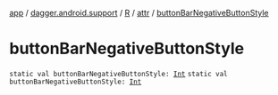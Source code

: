 [app](../../../index.md) / [dagger.android.support](../../index.md) / [R](../index.md) / [attr](index.md) / [buttonBarNegativeButtonStyle](./button-bar-negative-button-style.md)

# buttonBarNegativeButtonStyle

`static val buttonBarNegativeButtonStyle: `[`Int`](https://kotlinlang.org/api/latest/jvm/stdlib/kotlin/-int/index.html)
`static val buttonBarNegativeButtonStyle: `[`Int`](https://kotlinlang.org/api/latest/jvm/stdlib/kotlin/-int/index.html)